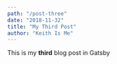 ```yaml
---
path: "/post-three"
date: "2018-11-32"
title: "My Third Post"
author: "Keith Is Me"
---
```


This is my **third** blog post in Gatsby